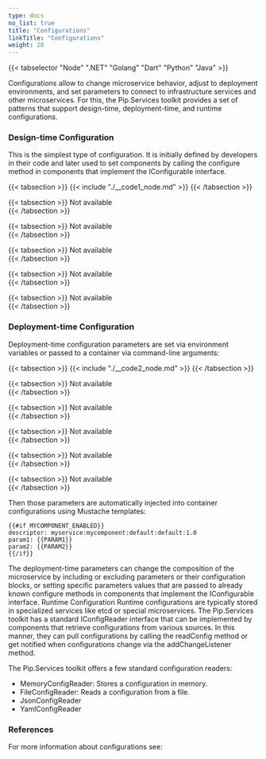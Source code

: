 ```yaml
---
type: docs
no_list: true
title: "Configurations"
linkTitle: "Configurations"
weight: 20
---
```


{{< tabselector "Node" ".NET" "Golang" "Dart" "Python" "Java" >}}

Configurations allow to change microservice behavior, adjust to deployment environments, and set parameters to connect to infrastructure services and other microservices. For this, the Pip.Services toolkit provides a set of patterns that support design-time, deployment-time, and runtime configurations. 

### Design-time Configuration

This is the simplest type of configuration. It is initially defined by developers in their code and later used to set components by calling the configure method in components that implement the IConfigurable interface.

{{< tabsection >}}
  {{< include "./__code1_node.md" >}} 
{{< /tabsection >}}

{{< tabsection >}}
  Not available  
{{< /tabsection >}}

{{< tabsection >}}
  Not available  
{{< /tabsection >}}

{{< tabsection >}}
  Not available  
{{< /tabsection >}}

{{< tabsection >}}
  Not available  
{{< /tabsection >}}

{{< tabsection >}}
  Not available  
{{< /tabsection >}}

### Deployment-time Configuration

Deployment-time configuration parameters are set via environment variables or passed to a container via command-line arguments:


{{< tabsection >}}
  {{< include "./__code2_node.md" >}} 
{{< /tabsection >}}

{{< tabsection >}}
  Not available  
{{< /tabsection >}}

{{< tabsection >}}
  Not available  
{{< /tabsection >}}

{{< tabsection >}}
  Not available  
{{< /tabsection >}}

{{< tabsection >}}
  Not available  
{{< /tabsection >}}

{{< tabsection >}}
  Not available  
{{< /tabsection >}}

Then those parameters are automatically injected into container configurations using Mustache templates:

```
{{#if MYCOMPONENT_ENABLED}}
descriptor: myservice:mycomponent:default:default:1.0
param1: {{PARAM1}}
param2: {{PARAM2}}
{{/if}}
```
The deployment-time parameters can change the composition of the microservice by including or excluding parameters or their configuration blocks, or setting specific parameters values that are passed to already known configure methods in components that implement the IConfigurable interface.
Runtime Configuration
Runtime configurations are typically stored in specialized services like etcd or special microservices. The Pip.Services toolkit has a standard IConfigReader interface that can be implemented by components that retrieve configurations from various sources. In this manner, they can pull configurations by calling the readConfig method or get notified when configurations change via the addChangeListener method.

The Pip.Services toolkit offers a few standard configuration readers:

- MemoryConfigReader: Stores a configuration in memory.
- FileConfigReader: Reads a configuration from a file.
- JsonConfigReader
- YamlConfigReader

### References

For more information about configurations see:


